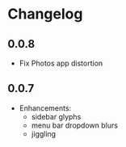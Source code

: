 # Changelog

## 0.0.8

- Fix Photos app distortion

## 0.0.7

- Enhancements:
  - sidebar glyphs
  - menu bar dropdown blurs
  - jiggling